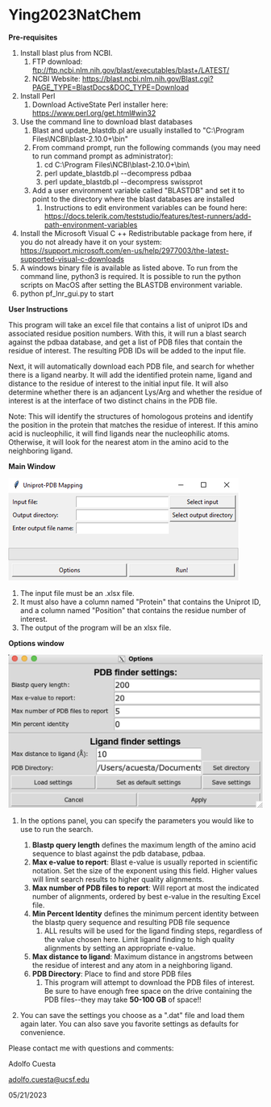 # Ying2023NatChem

**Pre-requisites**
1. Install blast plus from NCBI.
	1. FTP download: ftp://ftp.ncbi.nlm.nih.gov/blast/executables/blast+/LATEST/
	1. NCBI Website: https://blast.ncbi.nlm.nih.gov/Blast.cgi?PAGE_TYPE=BlastDocs&DOC_TYPE=Download
1. Install Perl
	1. Download ActiveState Perl installer here: https://www.perl.org/get.html#win32
1. Use the command line to download blast databases
	1. Blast and update_blastdb.pl are usually installed to "C:\Program Files\NCBI\blast-2.10.0+\bin"
	1. From command prompt, run the following commands (you may need to run command prompt as administrator):
		1. cd C:\Program Files\NCBI\blast-2.10.0+\bin\
		1. perl update_blastdb.pl --decompress pdbaa
		1. perl update_blastdb.pl --decompress swissprot
	1. Add a user environment variable called "BLASTDB" and set it to point to the directory where the blast databases are installed
		1. Instructions to edit environment variables can be found here: https://docs.telerik.com/teststudio/features/test-runners/add-path-environment-variables
1. Install the Microsoft Visual C ++ Redistributable package from here, if you do not already have it on your system: https://support.microsoft.com/en-us/help/2977003/the-latest-supported-visual-c-downloads
1. A windows binary file is available as listed above. To run from the command line, python3 is required. It is possible to run the python scripts on MacOS after setting the BLASTDB environment variable. 
  1. python pf_lnr_gui.py to start 


**User Instructions**

This program will take an excel file that contains a list of uniprot IDs and associated residue position numbers. With this, it will run a blast search against the pdbaa database, and get a list of PDB files that contain the residue of interest. The resulting PDB IDs will be added to the input file.

Next, it will automatically download each PDB file, and search for whether there is a ligand nearby. It will add the identified protein name, ligand and distance to the residue of interest to the initial input file. It will also determine whether there is an adjancent Lys/Arg and whether the residue of interest is at the interface of two distinct chains in the PDB file.

Note: This will identify the structures of homologous proteins and identify the position in the protein that matches the residue of interest. If this amino acid is nucleophilic, it will find ligands near the nucleophilic atoms. Otherwise, it will look for the nearest atom in the amino acid to the neighboring ligand.  


**Main Window**

![alt text](https://github.com/aacuesta/Ying2023NatChem/blob/main/Main%20Panel.png)
1. The input file must be an .xlsx file.
1. It must also have a column named "Protein" that contains the Uniprot ID, and a column named "Position" that contains the residue number of interest.
1. The output of the program will be an xlsx file.

**Options window**

![alt text](https://github.com/aacuesta/Ying2023NatChem/blob/main/Options%20Panel.PNG)
1. In the options panel, you can specify the parameters you would like to use to run the search.
	1. **Blastp query length** defines the maximum length of the amino acid sequence to blast against the pdb database, pdbaa.
	1. **Max e-value to report**: Blast e-value is usually reported in scientific notation. Set the size of the exponent using this field. Higher values will limit search results to higher quality alignments.
	1. **Max number of PDB files to report**: Will report at most the indicated number of alignments, ordered by best e-value in the resulting Excel file.
	1. **Min Percent Identity** defines the minimum percent identity between the blastp query sequence and resulting PDB file sequence 
		1. ALL results will be used for the ligand finding steps, regardless of the value chosen here. Limit ligand finding to high quality alignments by setting an appropriate e-value.
	1. **Max distance to ligand**: Maximum distance in angstroms between the residue of interest and any atom in a neighboring ligand.
	1. **PDB Directory**: Place to find and store PDB files
		1. This program will attempt to download the PDB files of interest. Be sure to have enough free space on the drive containing the PDB files--they may take **50-100 GB** of space!!

1. You can save the settings you choose as a ".dat" file and load them again later. You can also save you favorite settings as defaults for convenience.

Please contact me with questions and comments:

Adolfo Cuesta

adolfo.cuesta@ucsf.edu

05/21/2023
